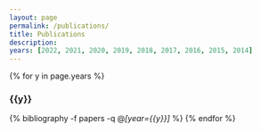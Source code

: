 ```yaml
---
layout: page
permalink: /publications/
title: Publications
description: 
years: [2022, 2021, 2020, 2019, 2018, 2017, 2016, 2015, 2014]
---
```


{% for y in page.years %}
      <h3 class="bibliography-year">{{y}}</h3>
      {% bibliography -f papers -q @*[year={{y}}]* %}
{% endfor %}
